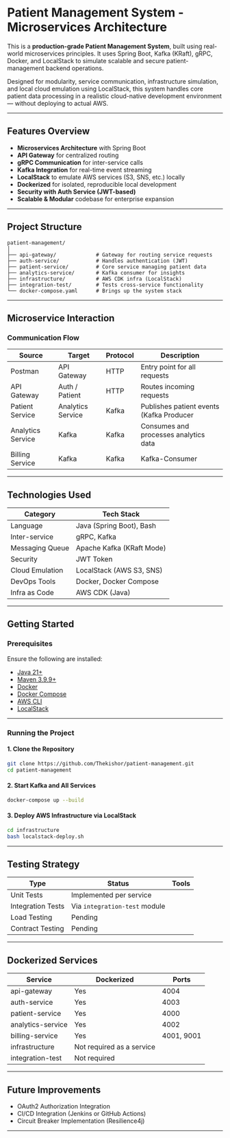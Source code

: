 # Patient Management System - Microservices Architecture

This is a **production-grade Patient Management System**, built using real-world microservices principles. It uses Spring Boot, Kafka (KRaft), gRPC, Docker, and LocalStack to simulate scalable and secure patient-management backend operations.

Designed for modularity, service communication, infrastructure simulation, and local cloud emulation using LocalStack, this system handles core patient data processing in a realistic cloud-native development environment — without deploying to actual AWS.

---

## Features Overview

- **Microservices Architecture** with Spring Boot
- **API Gateway** for centralized routing
- **gRPC Communication** for inter-service calls
- **Kafka Integration** for real-time event streaming
- **LocalStack** to emulate AWS services (S3, SNS, etc.) locally
- **Dockerized** for isolated, reproducible local development
- **Security with Auth Service (JWT-based)**
- **Scalable & Modular** codebase for enterprise expansion

---

## Project Structure

```
patient-management/
│
├── api-gateway/             # Gateway for routing service requests
├── auth-service/            # Handles authentication (JWT)
├── patient-service/         # Core service managing patient data
├── analytics-service/       # Kafka consumer for insights
├── infrastructure/          # AWS CDK infra (LocalStack)
├── integration-test/        # Tests cross-service functionality
└── docker-compose.yaml      # Brings up the system stack
```

---

## Microservice Interaction

### Communication Flow

| Source              | Target               | Protocol   | Description                            |
|---------------------|----------------------|------------|----------------------------------------|
| Postman             | API Gateway          | HTTP       | Entry point for all requests           |
| API Gateway         | Auth / Patient       | HTTP       | Routes incoming requests               |
| Patient Service     | Analytics Service    | Kafka      | Publishes patient events (Kafka Producer               |
| Analytics Service   | Kafka                | Kafka      | Consumes and processes analytics data  |
| Billing Service     | Kafka                | Kafka      | Kafka-Consumer   |

---

## Technologies Used

| Category         | Tech Stack                                    |
|------------------|-----------------------------------------------|
| Language         | Java (Spring Boot), Bash                      |
| Inter-service    | gRPC, Kafka                                   |
| Messaging Queue  | Apache Kafka (KRaft Mode)                     |
| Security         | JWT Token                                     |
| Cloud Emulation  | LocalStack (AWS S3, SNS)                      |
| DevOps Tools     | Docker, Docker Compose                        |
| Infra as Code    | AWS CDK (Java)                                |

---

## Getting Started

### Prerequisites

Ensure the following are installed:

- [Java 21+](https://openjdk.java.net/)
- [Maven 3.9.9+](https://maven.apache.org/)
- [Docker](https://www.docker.com/get-started)
- [Docker Compose](https://docs.docker.com/compose/)
- [AWS CLI](https://docs.aws.amazon.com/cli/latest/userguide/getting-started-install.html)
- [LocalStack](https://app.localstack.cloud)

---

### Running the Project

#### 1. Clone the Repository

```bash
git clone https://github.com/Thekishor/patient-management.git
cd patient-management
```

#### 2. Start Kafka and All Services

```bash
docker-compose up --build
```

#### 3. Deploy AWS Infrastructure via LocalStack

```bash
cd infrastructure
bash localstack-deploy.sh
```

---

## Testing Strategy

| Type               | Status        | Tools                      |
|--------------------|---------------|----------------------------|
| Unit Tests         | Implemented per service |
| Integration Tests  | Via `integration-test` module |
| Load Testing       | Pending      |
| Contract Testing   | Pending      |

---

## Dockerized Services

| Service              | Dockerized | Ports         |
|----------------------|------------|---------------|
| api-gateway          | Yes    | 4004          |
| auth-service         | Yes    | 4003          |
| patient-service      | Yes    | 4000          |
| analytics-service    | Yes    | 4002          |
| billing-service      | Yes    | 4001, 9001    |
| infrastructure       | Not required as a service |
| integration-test     |  Not required   |

---

## Future Improvements

- OAuth2 Authorization Integration
- CI/CD Integration (Jenkins or GitHub Actions)
- Circuit Breaker Implementation (Resilience4j)

---

